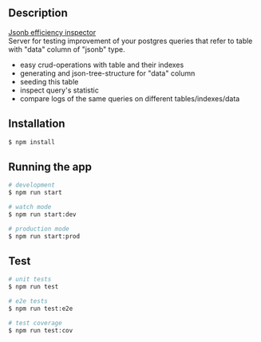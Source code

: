 ## Description

[Jsonb efficiency inspector](https://github.com/nestjs/nest)  
Server for testing improvement of your postgres queries that  refer to table with "data" column of "jsonb" type.
* easy crud-operations with table and their indexes
* generating and json-tree-structure for "data" column
* seeding this table
* inspect query's statistic
* compare logs of the same queries on different tables/indexes/data

## Installation

```bash
$ npm install
```

## Running the app

```bash
# development
$ npm run start

# watch mode
$ npm run start:dev

# production mode
$ npm run start:prod
```

## Test

```bash
# unit tests
$ npm run test

# e2e tests
$ npm run test:e2e

# test coverage
$ npm run test:cov
```
